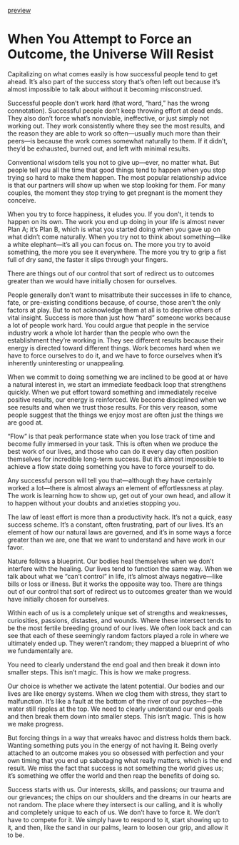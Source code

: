 [preview](https://neilpatel.com/wp-content/uploads/2018/10/blog.jpg)

# When You Attempt to Force an Outcome, the Universe Will Resist

Capitalizing on what comes easily is how successful people tend to get ahead. It’s also part of the success story that’s often left out because it’s almost impossible to talk about without it becoming misconstrued.

Successful people don’t work hard (that word, “hard,” has the wrong connotation). Successful people don’t keep throwing effort at dead ends. They also don’t force what’s nonviable, ineffective, or just simply not working out. They work consistently where they see the most results, and the reason they are able to work so often—usually much more than their peers—is because the work comes somewhat naturally to them. If it didn’t, they’d be exhausted, burned out, and left with minimal results.

Conventional wisdom tells you not to give up—ever, no matter what. But people tell you all the time that good things tend to happen when you stop trying so hard to make them happen. The most popular relationship advice is that our partners will show up when we stop looking for them. For many couples, the moment they stop trying to get pregnant is the moment they conceive.

When you try to force happiness, it eludes you. If you don’t, it tends to happen on its own. The work you end up doing in your life is almost never Plan A; it’s Plan B, which is what you started doing when you gave up on what didn’t come naturally. When you try not to think about something—like a white elephant—it’s all you can focus on. The more you try to avoid something, the more you see it everywhere. The more you try to grip a fist full of dry sand, the faster it slips through your fingers.

There are things out of our control that sort of redirect us to outcomes greater than we would have initially chosen for ourselves.

People generally don’t want to misattribute their successes in life to chance, fate, or pre-existing conditions because, of course, those aren’t the only factors at play. But to not acknowledge them at all is to deprive others of vital insight. Success is more than just how “hard” someone works because a lot of people work hard. You could argue that people in the service industry work a whole lot harder than the people who own the establishment they’re working in. They see different results because their energy is directed toward different things. Work becomes hard when we have to force ourselves to do it, and we have to force ourselves when it’s inherently uninteresting or unappealing.

When we commit to doing something we are inclined to be good at or have a natural interest in, we start an immediate feedback loop that strengthens quickly. When we put effort toward something and immediately receive positive results, our energy is reinforced. We become disciplined when we see results and when we trust those results. For this very reason, some people suggest that the things we enjoy most are often just the things we are good at.

“Flow” is that peak performance state when you lose track of time and become fully immersed in your task. This is often when we produce the best work of our lives, and those who can do it every day often position themselves for incredible long-term success. But it’s almost impossible to achieve a flow state doing something you have to force yourself to do.

Any successful person will tell you that—although they have certainly worked a lot—there is almost always an element of effortlessness at play. The work is learning how to show up, get out of your own head, and allow it to happen without your doubts and anxieties stopping you.

The law of least effort is more than a productivity hack. It’s not a quick, easy success scheme. It’s a constant, often frustrating, part of our lives. It’s an element of how our natural laws are governed, and it’s in some ways a force greater than we are, one that we want to understand and have work in our favor.

Nature follows a blueprint. Our bodies heal themselves when we don’t interfere with the healing. Our lives tend to function the same way. When we talk about what we “can’t control” in life, it’s almost always negative—like bills or loss or illness. But it works the opposite way too. There are things out of our control that sort of redirect us to outcomes greater than we would have initially chosen for ourselves.

Within each of us is a completely unique set of strengths and weaknesses, curiosities, passions, distastes, and wounds. Where these intersect tends to be the most fertile breeding ground of our lives. We often look back and can see that each of these seemingly random factors played a role in where we ultimately ended up. They weren’t random; they mapped a blueprint of who we fundamentally are.

You need to clearly understand the end goal and then break it down into smaller steps. This isn’t magic. This is how we make progress.

Our choice is whether we activate the latent potential. Our bodies and our lives are like energy systems. When we clog them with stress, they start to malfunction. It’s like a fault at the bottom of the river of our psyches—the water still ripples at the top. We need to clearly understand our end goals and then break them down into smaller steps. This isn’t magic. This is how we make progress.

But forcing things in a way that wreaks havoc and distress holds them back. Wanting something puts you in the energy of not having it. Being overly attached to an outcome makes you so obsessed with perfection and your own timing that you end up sabotaging what really matters, which is the end result. We miss the fact that success is not something the world gives us; it’s something we offer the world and then reap the benefits of doing so.

Success starts with us. Our interests, skills, and passions; our trauma and our grievances; the chips on our shoulders and the dreams in our hearts are not random. The place where they intersect is our calling, and it is wholly and completely unique to each of us. We don’t have to force it. We don’t have to compete for it. We simply have to respond to it, start showing up to it, and then, like the sand in our palms, learn to loosen our grip, and allow it to be.
